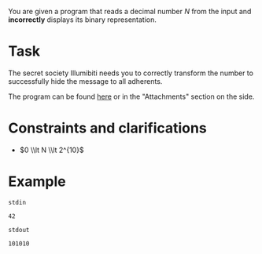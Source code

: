 You are given a program that reads a decimal number $N$ from the input and **incorrectly** displays its binary representation.

# Task
The secret society Illumibiti needs you to correctly transform the number to successfully hide the message to all adherents.

The program can be found [here](binar.cpp) or in the "Attachments" section on the side.

# Constraints and clarifications
- $0 \\lt N \\lt 2^{10}$

# Example
`stdin`
```
42
```
`stdout`
```
101010
```
